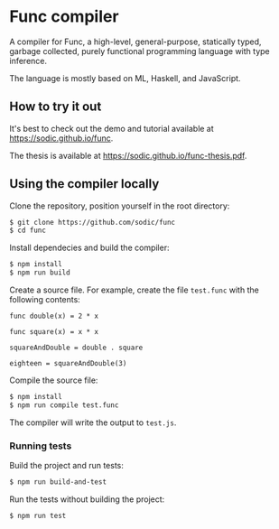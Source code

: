 # Func compiler

A compiler for Func, a high-level, general-purpose, statically typed, garbage collected,
purely functional programming language with type inference.

The language is mostly based on ML, Haskell, and JavaScript.

## How to try it out

It's best to check out the demo and tutorial available at https://sodic.github.io/func.

The thesis is available at https://sodic.github.io/func-thesis.pdf.

## Using the compiler locally

Clone the repository, position yourself in the root directory:

```bash
$ git clone https://github.com/sodic/func
$ cd func
```
Install dependecies and build the compiler:
```bash
$ npm install
$ npm run build
```
Create a source file. For example, create the file `test.func` with the following contents:
```
func double(x) = 2 * x

func square(x) = x * x

squareAndDouble = double . square

eighteen = squareAndDouble(3)
```
Compile the source file:
```bash
$ npm install
$ npm run compile test.func
```
The compiler will write the output to `test.js`.

### Running tests
Build the project and run tests:
```bash
$ npm run build-and-test
```
Run the tests without building the project:
```bash
$ npm run test
```
